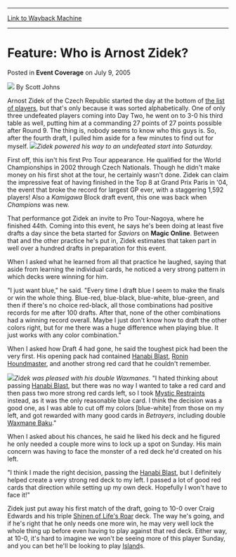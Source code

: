 
---
[Link to Wayback Machine](https://web.archive.org/web/20220124140724/https://magic.wizards.com/en/articles/archive/event-coverage/feature-who-arnost-zidek-2005-07-09)

[_metadata_:author]:- "Scott Johns"
[_metadata_:description]:- "Arnost Zidek of the Czech Republic started the day at the bottom of the list of players, but that's only because it was sorted alphabetically. One of only three undefeated players coming into Day Two, he went on to 3-0 his third table as well, putting him at a commanding 27 points of 27 points possible after Round 9. The thing is, nobody seems to know who this guys is. So,"
[_metadata_:generator]:- "Drupal 7 (http://drupal.org)"
[_metadata_:node]:- "543886"
[_metadata_:publish_date]:- "2005-07-09"
[_metadata_:source]:- "div-main-content"
[_metadata_:title]:- "Feature: Who is Arnost Zidek?"
[_metadata_:wayback_capture_timestamp]:- "2022-01-24 14:07:24"
[_metadata_:wayback_raw_url]:- "https://web.archive.org/web/20220124140724id_/https://magic.wizards.com/en/articles/archive/event-coverage/feature-who-arnost-zidek-2005-07-09"
[_metadata_:wayback_url]:- "https://magic.wizards.com/en/articles/archive/event-coverage/feature-who-arnost-zidek-2005-07-09"
---


Feature: Who is Arnost Zidek?
=============================



 Posted in **Event Coverage**
 on July 9, 2005 






![](https://media.magic.wizards.com/styles/auth_small/public/images/person/authorpic_scottjohns.jpg)
By Scott Johns











Arnost Zidek of the Czech Republic started the day at the bottom of [the list of players](http://archive.wizards.com/Magic/Magazine/Article.aspx?x=mtgevent/ptlon05/player2), but that's only because it was sorted alphabetically. One of only three undefeated players coming into Day Two, he went on to 3-0 his third table as well, putting him at a commanding 27 points of 27 points possible after Round 9. The thing is, nobody seems to know who this guys is. So, after the fourth draft, I pulled him aside for a few minutes to find out for myself. ![](https://media.magic.wizards.com/image_legacy_migration/sideboard/images/ptlon05/feat10_zidek.jpg)*Zidek powered his way to an undefeated start into Saturday.*


First off, this isn't his first Pro Tour appearance. He qualified for the World Championships in 2002 through Czech Nationals. Though he didn't make money on his first shot at the tour, he certainly wasn't done. Zidek can claim the impressive feat of having finished in the Top 8 at Grand Prix Paris in '04, the event that broke the record for largest GP ever, with a staggering 1,592 players! Also a *Kamigawa* Block draft event, this one was back when *Champions* was new.


That performance got Zidek an invite to Pro Tour-Nagoya, where he finished 44th. Coming into this event, he says he's been doing at least five drafts a day since the beta started for *Saviors* on **Magic Online**. Between that and the other practice he's put in, Zidek estimates that taken part in well over a hundred drafts in preparation for this event.


When I asked what he learned from all that practice he laughed, saying that aside from learning the individual cards, he noticed a very strong pattern in which decks were winning for him.


"I just want blue," he said. "Every time I draft blue I seem to make the finals or win the whole thing. Blue-red, blue-black, blue-white, blue-green, and then if there's no choice red-black, all those combinations had positive records for me after 100 drafts. After that, none of the other combinations had a winning record overall. Maybe I just don't know how to draft the other colors right, but for me there was a huge difference when playing blue. It just works with any color combination."


When I asked how Draft 4 had gone, he said the toughest pick had been the very first. His opening pack had contained [Hanabi Blast](https://gatherer.wizards.com/Pages/Card/Details.aspx?name=Hanabi+Blast), [Ronin Houndmaster](https://gatherer.wizards.com/Pages/Card/Details.aspx?name=Ronin+Houndmaster), and another strong red card that he couldn't remember.


![](https://media.magic.wizards.com/image_legacy_migration/sideboard/images/ptlon05/feat10_zidek2.jpg)*Zidek was pleased with his double Waxmanes.*
"I hated thinking about passing [Hanabi Blast](https://gatherer.wizards.com/Pages/Card/Details.aspx?name=Hanabi+Blast), but there was no way I wanted to take a red card and then pass two more strong red cards left, so I took [Mystic Restraints](https://gatherer.wizards.com/Pages/Card/Details.aspx?name=Mystic+Restraints) instead, as it was the only reasonable blue card. I think the decision was a good one, as I was able to cut off my colors [blue-white] from those on my left, and got rewarded with many good cards in *Betrayers*, including double [Waxmane Baku](https://gatherer.wizards.com/Pages/Card/Details.aspx?name=Waxmane+Baku)."


When I asked about his chances, he said he liked his deck and he figured he only needed a couple more wins to lock up a spot on Sunday. His main concern was having to face the monster of a red deck he'd created on his left.


"I think I made the right decision, passing the [Hanabi Blast](https://gatherer.wizards.com/Pages/Card/Details.aspx?name=Hanabi+Blast), but I definitely helped create a very strong red deck to my left. I passed a lot of good red cards that direction while setting up my own deck. Hopefully I won't have to face it!"


Zidek just put away his first match of the draft, going to 10-0 over Craig Edwards and his triple [Shinen of Life's Roar](https://gatherer.wizards.com/Pages/Card/Details.aspx?name=Shinen+of+Life%27s+Roar) deck. The way he's going, and if he's right that he only needs one more win, he may very well lock the whole thing up before even having to play against that red deck. Either way, at 10-0, it's hard to imagine we won't be seeing more of this player Sunday, and you can bet he'll be looking to play [Island](https://gatherer.wizards.com/Pages/Card/Details.aspx?name=Island)s.








